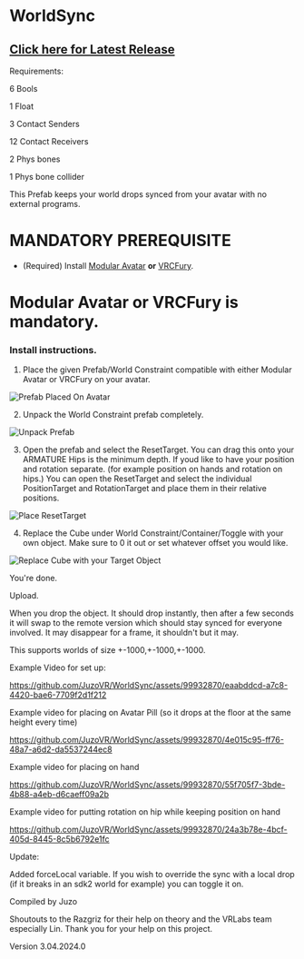 # WorldSync


## [Click here for Latest Release](https://github.com/JuzoVR/WorldSync/releases)

Requirements:

  6 Bools
  
  1 Float
  
  3 Contact Senders
  
  12 Contact Receivers
  
  2 Phys bones
  
  1 Phys bone collider


This Prefab keeps your world drops synced from your avatar with no external programs. 

# MANDATORY PREREQUISITE

* (Required) Install [Modular Avatar](https://modular-avatar.nadena.dev/docs/intro) **or** [VRCFury](https://vrcfury.com/download).

# Modular Avatar or VRCFury is mandatory.

### Install instructions.

1. Place the given Prefab/World Constraint compatible with either Modular Avatar or VRCFury on your avatar.

![Prefab Placed On Avatar](https://i.imgur.com/hM8Fvx7.png)

2. Unpack the World Constraint prefab completely.

![Unpack Prefab](https://i.imgur.com/LSxOZGC.png)

3. Open the prefab and select the ResetTarget. You can drag this onto your ARMATURE Hips is the minimum depth. If youd like to have your position and rotation separate. (for example position on hands and rotation on hips.) You can open the ResetTarget and select the individual PositionTarget and RotationTarget and place them in their relative positions.

![Place ResetTarget](https://i.imgur.com/sSRrVFW.png)

4. Replace the Cube under World Constraint/Container/Toggle with your own object. Make sure to 0 it out or set whatever offset you would like. 

![Replace Cube with your Target Object](https://i.imgur.com/mmHBUm2.png)

You're done.

Upload.

When you drop the object. It should drop instantly, then after a few seconds it will swap to the remote version which should stay synced for everyone involved. It may disappear for a frame, it shouldn't but it may.

This supports worlds of size +-1000,+-1000,+-1000.

Example Video for set up:

https://github.com/JuzoVR/WorldSync/assets/99932870/eaabddcd-a7c8-4420-bae6-7709f2d1f212

Example video for placing on Avatar Pill (so it drops at the floor at the same height every time)


https://github.com/JuzoVR/WorldSync/assets/99932870/4e015c95-ff76-48a7-a6d2-da5537244ec8



Example video for placing on hand


https://github.com/JuzoVR/WorldSync/assets/99932870/55f705f7-3bde-4b88-a4eb-d6caeff09a2b


Example video for putting rotation on hip while keeping position on hand



https://github.com/JuzoVR/WorldSync/assets/99932870/24a3b78e-4bcf-405d-8445-8c5b6792e1fc



Update:

Added forceLocal variable. If you wish to override the sync with a local drop (if it breaks in an sdk2 world for example) you can toggle it on.

Compiled by Juzo 

Shoutouts to the Razgriz for their help on theory and the VRLabs team especially Lin. Thank you for your help on this project.

Version 3.04.2024.0
